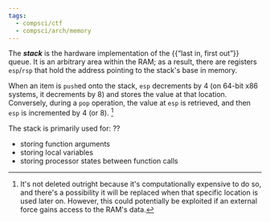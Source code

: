 ```yaml
---
tags:
  - compsci/ctf
  - compsci/arch/memory
---
```

The ***stack*** is the hardware implementation of the {{“last in, first out”}} queue. It is an arbitrary area within the RAM; as a result, there are registers `esp`/`rsp` that hold the address pointing to the stack's base in memory.

When an item is `push`ed onto the stack, `esp` decrements by 4 (on 64-bit x86 systems, it decrements by 8) and stores the value at that location. Conversely, during a `pop` operation, the value at `esp` is retrieved, and then `esp` is incremented by 4 (or 8). [^1]

The stack is primarily used for:
??
- storing function arguments
- storing local variables
- storing processor states between function calls

[^1]: It's not deleted outright because it's computationally expensive to do so, and there's a possibility it will be replaced when that specific location is used later on. However, this could potentially be exploited if an external force gains access to the RAM's data.